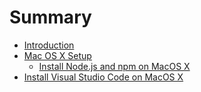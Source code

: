 # Summary

* [Introduction](README.md)
* [Mac OS X Setup](Mac-OS-X-Setup.md)
    * [Install Node.js and npm on MacOS X](install-nodejs-and-npm-on-macos-x.md)
* [Install Visual Studio Code on MacOS X](install-visual-studio-code-on-macos-x.md)

